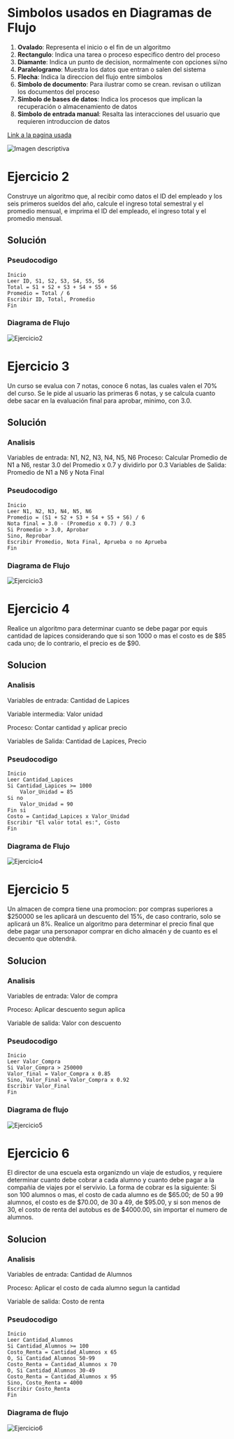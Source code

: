 # Simbolos usados en Diagramas de Flujo

1) **Ovalado**: Representa el inicio o el fin de un algoritmo
2) **Rectangulo**: Indica una tarea o proceso especifico dentro del proceso
3) **Diamante**: Indica un punto de decision, normalmente con opciones si/no
4) **Paralelogramo**: Muestra los datos que entran o salen del sistema
5) **Flecha**: Indica la direccion del flujo entre simbolos
6) **Simbolo de documento**: Para ilustrar como se crean. revisan o utilizan los documentos del proceso
7) **Simbolo de bases de datos**: Indica los procesos que implican la recuperación o almacenamiento de datos
8) **Simbolo de entrada manual**: Resalta las interacciones del usuario que requieren introduccion de datos

[Link a la pagina usada](https://clickup.com/es-ES/blog/214499/simbolos-del-diagrama-de-flujo)

![Imagen descriptiva](/images/diagrama-de-flujo.png)

# Ejercicio 2

Construye un algoritmo que, al recibir como datos el ID del empleado y los seis primeros sueldos del año, calcule el ingreso total semestral y el promedio mensual, e imprima el ID del empleado, el ingreso total y el promedio mensual.

## Solución

### Pseudocodigo

```
Inicio
Leer ID, S1, S2, S3, S4, S5, S6
Total = S1 + S2 + S3 + S4 + S5 + S6
Promedio = Total / 6
Escribir ID, Total, Promedio
Fin
```

### Diagrama de Flujo

![Ejercicio2](/images/Ejercicio2.png)

# Ejercicio 3

Un curso se evalua con 7 notas, conoce 6 notas, las cuales valen el 70% del curso. Se le pide al usuario las primeras 6 notas, y se calcula cuanto debe sacar en la evaluación final para aprobar, minimo, con 3.0.

## Solución

### Analisis

Variables de entrada: N1, N2, N3, N4, N5, N6
Proceso: Calcular Promedio de N1 a N6, restar 3.0 del Promedio x 0.7 y dividirlo por 0.3
Variables de Salida: Promedio de N1 a N6 y Nota Final

### Pseudocodigo

```
Inicio
Leer N1, N2, N3, N4, N5, N6
Promedio = (S1 + S2 + S3 + S4 + S5 + S6) / 6
Nota final = 3.0 - (Promedio x 0.7) / 0.3
Si Promedio > 3.0, Aprobar
Sino, Reprobar
Escribir Promedio, Nota Final, Aprueba o no Aprueba
Fin
```

### Diagrama de Flujo

![Ejercicio3](/images/Ejercicio3.png)

# Ejercicio 4

Realice un algoritmo para determinar cuanto se debe pagar por equis cantidad de lapices considerando que si son 1000 o mas el costo es de $85 cada uno; de lo contrario, el precio es de $90.

## Solucion

### Analisis

Variables de entrada: Cantidad de Lapices

Variable intermedia: Valor unidad

Proceso: Contar cantidad y aplicar precio

Variables de Salida: Cantidad de Lapices, Precio

### Pseudocodigo

```
Inicio
Leer Cantidad_Lapices
Si Cantidad_Lapices >= 1000
    Valor_Unidad = 85
Si no
    Valor_Unidad = 90
Fin si
Costo = Cantidad_Lapices x Valor_Unidad
Escribir "El valor total es:", Costo
Fin
```

### Diagrama de Flujo

![Ejercicio4](/images/Ejercicio4.png)

# Ejercicio 5

Un almacen de compra tiene una promocion: por compras superiores a $250000 se les aplicará un descuento del 15%, de caso contrario, solo se aplicará un 8%. Realice un algoritmo para determinar el precio final que debe pagar una personapor comprar en dicho almacén y de cuanto es el decuento que obtendrá.

## Solucion

### Analisis

Variables de entrada: Valor de compra

Proceso: Aplicar descuento segun aplica

Variable de salida: Valor con descuento

### Pseudocodigo

```
Inicio
Leer Valor_Compra
Si Valor_Compra > 250000
Valor_final = Valor_Compra x 0.85
Sino, Valor_Final = Valor_Compra x 0.92
Escribir Valor_Final
Fin
```

### Diagrama de flujo

![Ejercicio5](/images/Ejercicio5.png)

# Ejercicio 6

El director de una escuela esta organizndo un viaje de estudios, y requiere determinar cuanto debe cobrar a cada alumno y cuanto debe pagar a la compañia de viajes por el servivio. La forma de cobrar es la siguiente: Si son 100 alumnos o mas, el costo de cada alumno es de $65.00; de 50 a 99 alumnos, el costo es de $70.00, de 30 a 49, de $95.00, y si son menos de 30, el costo de renta del autobus es de $4000.00, sin importar el numero de alumnos.

## Solucion

### Analisis

Variables de entrada: Cantidad de Alumnos

Proceso: Aplicar el costo de cada alumno segun la cantidad

Variable de salida: Costo de renta

### Pseudocodigo

```
Inicio
Leer Cantidad_Alumnos
Si Cantidad_Alumnos >= 100
Costo_Renta = Cantidad_Alumnos x 65
O, Si Cantidad_Alumnos 50-99
Costo_Renta = Cantidad_Alumnos x 70
O, Si Cantidad_Alumnos 30-49
Costo_Renta = Cantidad_Alumnos x 95
Sino, Costo_Renta = 4000
Escribir Costo_Renta
Fin
```

### Diagrama de flujo

![Ejercicio6](/images/Ejercicio6.png)
